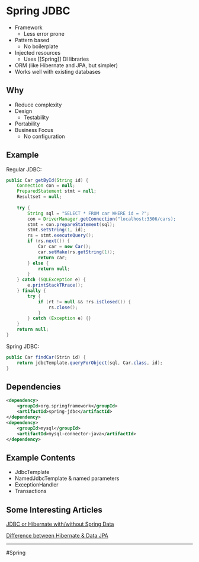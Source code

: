 # Spring JDBC
- Framework
  - Less error prone
- Pattern based
  - No boilerplate
- Injected resources
  - Uses [[Spring]] DI libraries
- ORM (like Hibernate and JPA, but simpler)
- Works well with existing databases

## Why
- Reduce complexity
- Design
  - Testability
- Portability
- Business Focus
  - No configuration

## Example
Regular JDBC:
```java
public Car getById(String id) {
	Connection con = null;
	PreparedStatement stmt = null;
	Resultset = null;
	
	try {
		String sql = "SELECT * FROM car WHERE id = ?";
		con = DriverManager.getConnection("localhost:3306/cars);
		stmt = con.prepareStatement(sql);
		stmt.setString(1, id);
		rs = stmt.executeQuery();
		if (rs.next()) {
			Car car = new Car();
			car.setMake(rs.getString(1));
			return car;
		} else {
			return null;
		}
	} catch (SQLException e) { 
		e.printStackTRrace(); 
	} finally {
		try {
			if (rt != null && !rs.isClosed()) {
				rs.close();
			}
		} catch (Exception e) {}
	}
	return null;
}
```

Spring JDBC:
```java
public Car findCar(Strin id) {
	return jdbcTemplate.queryForObject(sql, Car.class, id);
}
```

## Dependencies
```xml
<dependency>
    <groupId>org.springframework</groupId>
    <artifactId>spring-jdbc</artifactId>
</dependency>
<dependency>
    <groupId>mysql</groupId>
    <artifactId>mysql-connector-java</artifactId>
</dependency>
```

## Example Contents
- JdbcTemplate
- NamedJdbcTemplate & named parameters
- ExceptionHandler
- Transactions

## Some Interesting Articles
[JDBC or Hibernate with/without Spring Data](https://stackoverflow.com/questions/42470060/spring-data-jdbc-spring-data-jpa-vs-hibernate/42488593)

[Difference between Hibernate & Data JPA](https://dzone.com/articles/what-is-the-difference-between-hibernate-and-sprin-1)


---
#Spring